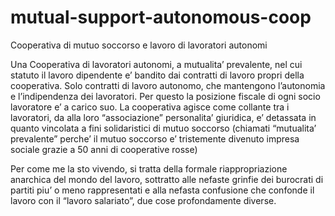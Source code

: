 # mutual-support-autonomous-coop
Cooperativa di mutuo soccorso e lavoro di lavoratori autonomi 




Una Cooperativa di lavoratori autonomi, a mutualita’ prevalente, nel cui statuto il lavoro dipendente e’ bandito dai contratti di lavoro propri della cooperativa. Solo contratti di lavoro autonomo, che mantengono l’autonomia e l’indipendenza dei lavoratori. Per questo la posizione fiscale di ogni socio lavoratore e’ a carico suo. La cooperativa agisce come collante tra i lavoratori, da alla loro “associazione” personalita’ giuridica, e’ detassata in quanto vincolata a fini solidaristici di mutuo soccorso (chiamati “mutualita’ prevalente” perche’ il mutuo soccorso e’ tristemente divenuto impresa sociale grazie a 50 anni di cooperative rosse)

Per come me la sto vivendo, si tratta della formale riappropriazione anarchica del mondo del lavoro, sottratto alle nefaste grinfie dei burocrati di partiti piu’ o meno rappresentati e alla nefasta confusione che confonde il lavoro con il “lavoro salariato”, due cose profondamente diverse.
